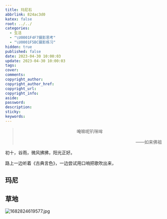 ```yaml
---
title: 玛尼石
abbrlink: 824ac3d0
katex: false
root: ../../
categories:
  - 生活
  - "\U0001F4F7摄影思考"
  - "\U0001F5BC️摄影练习"
hidden: true
published: false
date: 2023-04-30 10:00:03
update: 2023-04-30 10:00:03
tags:
cover:
comments:
copyright_author:
copyright_author_href:
copyright_url:
copyright_info:
aside:
password:
description:
sticky:
keywords:
---
```


> <center>唵嘛呢叭咪哞</center>
> <p align="right">——如来佛祖</p>

初十，谷雨，微风拂拂，阳光正好。

路上一边听着《古典言色》，一边尝试用口哨把歌吹出来，

## 玛尼

## 草地
 
![1682824619577.jpg](https://pic.si-on.top/2023/04/1682824619577.jpg)
